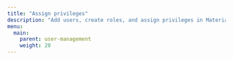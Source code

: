 ```yaml
---
title: "Assign privileges"
description: "Add users, create roles, and assign privileges in Materialize"
menu:
  main:
    parent: user-management
    weight: 20 
---
```

